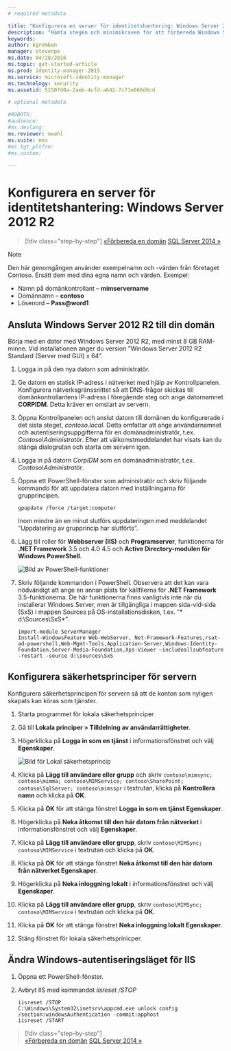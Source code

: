 ```yaml
---
# required metadata

title: "Konfigurera en server för identitetshantering: Windows Server 2012 R2 | Microsoft Identity Manager"
description: "Hämta stegen och minimikraven för att förbereda Windows Server 2012 RS för att arbeta med MIM 2016."
keywords:
author: kgremban
manager: stevenpo
ms.date: 04/28/2016
ms.topic: get-started-article
ms.prod: identity-manager-2015
ms.service: microsoft-identity-manager
ms.technology: security
ms.assetid: 51507d0a-2aeb-4cfd-a642-7c71e666d6cd

# optional metadata

#ROBOTS:
#audience:
#ms.devlang:
ms.reviewer: mwahl
ms.suite: ems
#ms.tgt_pltfrm:
#ms.custom:

---
```


# Konfigurera en server för identitetshantering: Windows Server 2012 R2

>[!div class="step-by-step"]
[«Förbereda en domän](preparing-domain.md)
[SQL Server 2014 »](prepare-server-sql2014.md)

> [!NOTE]
> Den här genomgången använder exempelnamn och -värden från företaget Contoso. Ersätt dem med dina egna namn och värden. Exempel:
> - Namn på domänkontrollant – **mimservername**
> - Domännamn – **contoso**
> - Lösenord – **Pass@word1**

## Ansluta Windows Server 2012 R2 till din domän

Börja med en dator med Windows Server 2012 R2, med minst 8 GB RAM-minne. Vid installationen anger du version ”Windows Server 2012 R2 Standard (Server med GUI) x 64”.

1. Logga in på den nya datorn som administratör.

2. Ge datorn en statisk IP-adress i nätverket med hjälp av Kontrollpanelen. Konfigurera nätverksgränssnittet så att DNS-frågor skickas till domänkontrollantens IP-adress i föregående steg och ange datornamnet **CORPIDM**.  Detta kräver en omstart av servern.

3. Öppna Kontrollpanelen och anslut datorn till domänen du konfigurerade i det sista steget, *contoso.local*.  Detta omfattar att ange användarnamnet och autentiseringsuppgifterna för en domänadministratör, t.ex. *Contoso\Administratör*.  Efter att välkomstmeddelandet har visats kan du stänga dialogrutan och starta om servern igen.

4. Logga in på datorn *CorpIDM* som en domänadministratör, t.ex. *Contoso\Administratör*.

5. Öppna ett PowerShell-fönster som administratör och skriv följande kommando för att uppdatera datorn med inställningarna för grupprincipen.

    ```
    gpupdate /force /target:computer
    ```

    Inom mindre än en minut slutförs uppdateringen med meddelandet ”Uppdatering av grupprincip har slutförts”.

6. Lägg till roller för **Webbserver (IIS)** och **Programserver**, funktionerna för **.NET Framework** 3.5 och 4.0 4.5 och **Active Directory-modulen för Windows PowerShell**.

    ![Bild av PowerShell-funktioner](media/MIM-DeployWS2.png)

7. Skriv följande kommandon i PowerShell. Observera att det kan vara nödvändigt att ange en annan plats för källfilerna för **.NET Framework** 3.5-funktionerna. De här funktionerna finns vanligtvis inte när du installerar Windows Server, men är tillgängliga i mappen sida-vid-sida (SxS) i mappen Sources på OS-installationsdisken, t.ex. ”* d:\Sources\SxS\*”.

    ```
    import-module ServerManager
    Install-WindowsFeature Web-WebServer, Net-Framework-Features,rsat-ad-powershell,Web-Mgmt-Tools,Application-Server,Windows-Identity-Foundation,Server-Media-Foundation,Xps-Viewer –includeallsubfeature -restart -source d:\sources\SxS
    ```

## Konfigurera säkerhetsprinciper för servern

Konfigurera säkerhetsprincipen för servern så att de konton som nyligen skapats kan köras som tjänster.

1. Starta programmet för lokala säkerhetsprinciper

2. Gå till **Lokala principer > Tilldelning av användarrättigheter**.

3. Högerklicka på **Logga in som en tjänst** i informationsfönstret och välj **Egenskaper**.

    ![Bild för Lokal säkerhetsprincip](media/MIM-DeployWS3.png)

4. Klicka på **Lägg till användare eller grupp** och skriv `contoso\mimsync; contoso\mimma; contoso\MIMService; contoso\SharePoint; contoso\SqlServer; contoso\mimsspr` i textrutan, klicka på **Kontrollera namn** och klicka på **OK**.

5. Klicka på **OK** för att stänga fönstret **Logga in som en tjänst Egenskaper**.

6.  Högerklicka på **Neka åtkomst till den här datorn från nätverket** i informationsfönstret och välj **Egenskaper**.

7. Klicka på **Lägg till användare eller grupp**, skriv `contoso\MIMSync; contoso\MIMService` i textrutan och klicka på **OK**.

8. Klicka på **OK** för att stänga fönstret **Neka åtkomst till den här datorn från nätverket Egenskaper**.

9. Högerklicka på **Neka inloggning lokalt** i informationsfönstret och välj **Egenskaper**.

10. Klicka på **Lägg till användare eller grupp**, skriv `contoso\MIMSync; contoso\MIMService` i textrutan och klicka på **OK**.

11. Klicka på **OK** för att stänga fönstret **Neka inloggning lokalt Egenskaper**.

12. Stäng fönstret för lokala säkerhetsprinicper.


## Ändra Windows-autentiseringsläget för IIS

1.  Öppna ett PowerShell-fönster.

2.  Avbryt IIS med kommandot *iisreset /STOP*

    ```
    iisreset /STOP
    C:\Windows\System32\inetsrv\appcmd.exe unlock config /section:windowsAuthentication -commit:apphost
    iisreset /START
    ```

>[!div class="step-by-step"]  
[«Förbereda en domän](preparing-domain.md)
[SQL Server 2014 »](prepare-server-sql2014.md)


<!--HONumber=Apr16_HO4-->


